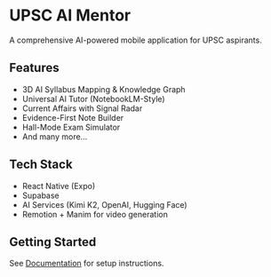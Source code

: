 # UPSC AI Mentor

A comprehensive AI-powered mobile application for UPSC aspirants.

## Features

- 3D AI Syllabus Mapping & Knowledge Graph
- Universal AI Tutor (NotebookLM-Style)
- Current Affairs with Signal Radar
- Evidence-First Note Builder
- Hall-Mode Exam Simulator
- And many more...

## Tech Stack

- React Native (Expo)
- Supabase
- AI Services (Kimi K2, OpenAI, Hugging Face)
- Remotion + Manim for video generation

## Getting Started

See [Documentation](./docs/README.md) for setup instructions.
